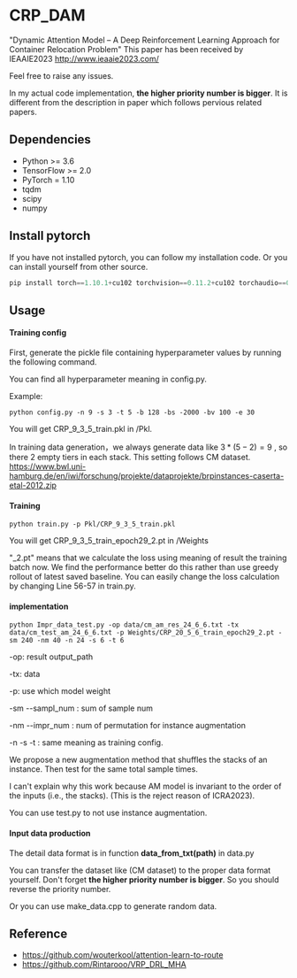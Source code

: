 # CRP_DAM
"Dynamic Attention Model – A Deep Reinforcement Learning Approach for Container Relocation Problem"
This paper has been received by IEAAIE2023  http://www.ieaaie2023.com/

Feel free to raise any issues.

In my actual code implementation, **the higher priority number is bigger**. It is different from the description in paper which follows pervious related papers.  

## Dependencies

- Python >= 3.6
- TensorFlow >= 2.0
- PyTorch = 1.10
- tqdm
- scipy
- numpy

## Install pytorch

If you have not installed pytorch, you can follow my installation code. Or you can install yourself from other source.

```python
pip install torch==1.10.1+cu102 torchvision==0.11.2+cu102 torchaudio==0.10.1 -f https://download.pytorch.org/whl/torch_stable.html
```

## Usage

#### Training config

First, generate the pickle file containing hyperparameter values by running the following command.

You can find all hyperparameter meaning in config.py.

Example: 

```shell
python config.py -n 9 -s 3 -t 5 -b 128 -bs -2000 -bv 100 -e 30
```

You will get CRP_9_3_5_train.pkl in /Pkl.

In training data generation，we always generate data like $3*(5-2)=9$ , so there 2 empty tiers in each stack. This setting follows CM dataset. https://www.bwl.uni-hamburg.de/en/iwi/forschung/projekte/dataprojekte/brpinstances-caserta-etal-2012.zip

#### Training

```shell
python train.py -p Pkl/CRP_9_3_5_train.pkl
```

You will get CRP_9_3_5_train_epoch29_2.pt in /Weights

"_2.pt" means that we calculate the loss using meaning of result the training batch now. We find the performance better do this rather than use greedy rollout of latest saved baseline. You can easily change the loss calculation by changing Line 56-57 in train.py. 

#### implementation

```shell
python Impr_data_test.py -op data/cm_am_res_24_6_6.txt -tx data/cm_test_am_24_6_6.txt -p Weights/CRP_20_5_6_train_epoch29_2.pt -sm 240 -nm 40 -n 24 -s 6 -t 6
```

-op: result output_path 

-tx:  data

-p:  use which model weight

-sm --sampl_num :  sum of sample num

-nm  --impr_num  :  num of permutation for instance augmentation

-n -s -t : same meaning as training config.

We propose a new augmentation method that shuffles the stacks of an instance. Then test for the same total sample times.

I can't explain why this work because AM model is invariant to the order of
the inputs (i.e., the stacks). (This is the reject reason of ICRA2023).

You can use test.py to not use instance augmentation.

#### Input data production

The detail data format is in function **data_from_txt(path)** in data.py

You can transfer the dataset like (CM dataset) to the proper data format yourself. Don't forget  **the higher priority number is bigger**. So you should reverse the priority number.

Or you can use make_data.cpp to generate random data.

## Reference
- https://github.com/wouterkool/attention-learn-to-route
- https://github.com/Rintarooo/VRP_DRL_MHA
